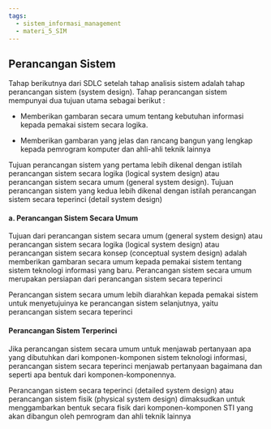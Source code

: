 ```yaml
---
tags:
  - sistem_informasi_management
  - materi_5_SIM
---
```

## Perancangan Sistem

Tahap berikutnya dari SDLC setelah tahap analisis sistem adalah tahap perancangan sistem (system design). Tahap perancangan sistem mempunyai dua tujuan utama sebagai berikut :

- Memberikan gambaran secara umum tentang kebutuhan informasi kepada pemakai sistem secara logika.
  
- Memberikan gambaran yang jelas dan rancang bangun yang lengkap kepada pemrogram komputer dan ahli-ahli teknik lainnya

Tujuan perancangan sistem yang pertama lebih dikenal dengan istilah perancangan sistem secara logika (logical system design) atau perancangan sistem secara umum (general system design). Tujuan perancangan sistem yang kedua lebih dikenal dengan istilah perancangan sistem secara teperinci (detail system design)

#### a. Perancangan Sistem Secara Umum

Tujuan dari perancangan sistem secara umum (general system design) atau perancangan sistem secara logika (logical system design) atau perancangan sistem secara konsep (conceptual system design) adalah memberikan gambaran secara umum kepada pemakai sistem tentang sistem teknologi informasi yang baru. Perancangan sistem secara umum merupakan persiapan dari perancangan sistem secara teperinci

Perancangan sistem secara umum lebih diarahkan kepada pemakai sistem untuk menyetujuinya ke perancangan sistem selanjutnya, yaitu perancangan sistem secara teperinci

#### Perancangan Sistem Terperinci

Jika perancangan sistem secara umum untuk menjawab pertanyaan apa yang dibutuhkan dari komponen-komponen sistem teknologi informasi, perancangan sistem secara teperinci menjawab pertanyaan bagaimana dan seperti apa bentuk dari komponen-komponennya. 

Perancangan sistem secara teperinci (detailed system design) atau perancangan sistem fisik (physical system design) dimaksudkan untuk menggambarkan bentuk secara fisik dari komponen-komponen STI yang akan dibangun oleh pemrogram dan ahli teknik lainnya